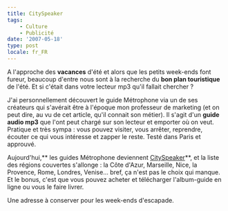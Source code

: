 ```yaml
---
title: CitySpeaker
tags:
    - Culture
    - Publicité
date: '2007-05-18'
type: post
locale: fr_FR
---
```


A l'approche des **vacances** d'été et alors que les petits week-ends font fureur, beaucoup d'entre nous sont à la recherche du **bon plan touristique** de l'été. Et si c'était dans votre lecteur mp3 qu'il fallait chercher&nbsp;?

J'ai personnellement découvert le guide Métrophone via un de ses créateurs qui s'avérait être à l'époque mon professeur de marketing (et on peut dire, au vu de cet article, qu'il connait son métier). Il s'agit d'un **guide audio mp3** que l'ont peut chargé sur son lecteur et emporter où on veut. Pratique et très sympa&nbsp;: vous pouvez visiter, vous arrêter, reprendre, écouter ce qui vous intéresse et zapper le reste. Testé dans Paris et approuvé.

Aujourd'hui,** les guides Métrophone deviennent [CitySpeaker](http://amis.cityspeaker.fr/)**, et la liste des régions couvertes s'allonge&nbsp;: la Côte d'Azur, Marseille, Nice, la Provence, Rome, Londres, Venise… bref, ça n'est pas le choix qui manque. Et le bonus, c'est que vous pouvez acheter et télécharger l'album-guide en ligne ou vous le faire livrer.

Une adresse à conserver pour les week-ends d'escapade.

[](http://amis.cityspeaker.fr/)